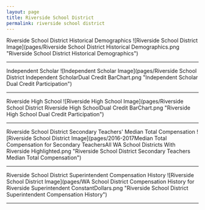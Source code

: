 ```yaml
---
layout: page
title: Riverside School District
permalink: riverside school district
---
```



Riverside School District Historical Demographics
![Riverside School District Image](pages/Riverside School District Historical Demographics.png "Riverside School District Historical Demographics")

___

Independent Scholar
![Independent Scholar Image](pages/Riverside School District Independent ScholarDual Credit BarChart.png "Independent Scholar Dual Credit Participation")

___

Riverside High School
![Riverside High School Image](pages/Riverside School District Riverside High SchoolDual Credit BarChart.png "Riverside High School Dual Credit Participation")

___

Riverside School District Secondary Teachers' Median Total Compensation
![Riverside School District Image](pages/2016-2017Median Total Compensation for Secondary TeachersAll WA School Districts With Riverside Highlighted.png "Riverside School District Secondary Teachers Median Total Compensation")

___

Riverside School District Superintendent Compensation History
![Riverside School District Image](pages/WA School District Compensation History for Riverside Superintendent ConstantDollars.png "Riverside School District Superintendent Compensation History")

___

